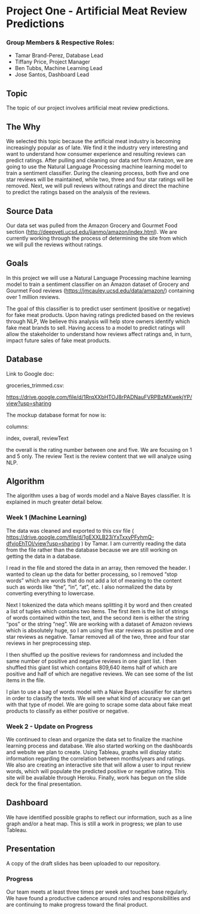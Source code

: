 # Project One - Artificial Meat Review Predictions
### Group Members & Respective Roles:
 - Tamar Brand-Perez, Database Lead
 - Tiffany Price, Project Manager
 - Ben Tubbs, Machine Learning Lead
 - Jose Santos, Dashboard Lead

## Topic

The topic of our project involves artificial meat review predictions.  

## The Why

We selected this topic because the artificial meat industry is becoming increasingly popular as of late.  We find it the industry very interesting and want to understand how consumer experience and resulting reviews can predict ratings. After pulling and cleaning our data set from Amazon, we are going to use the Natural Language Processing machine learning model to train a sentiment classifier. During the cleaning process, both five and one star reviews will be maintained, while two, three and four star ratings will be removed.  Next, we will pull reviews without ratings and direct the machine to predict the ratings based on the analysis of the reviews.  

## Source Data

Our data set was pulled from the Amazon Grocery and Gourmet Food section (http://deepyeti.ucsd.edu/jianmo/amazon/index.html).  We are currently working through the process of determining the site from which we will pull the reviews without ratings.  

## Goals

In this project we will use a Natural Language Processing machine learning model to train a sentiment classifier on an Amazon dataset of Grocery and Gourmet Food reviews (https://jmcauley.ucsd.edu/data/amazon/) containing over 1 million reviews.  

The goal of this classifier is to predict user sentiment (positive or negative) for fake meat products.  Upon having ratings predicted based on the reviews through NLP, We believe this analysis will help store owners identify which fake meat brands to sell. Having access to a model to predict ratings will allow the stakeholder to understand how reviews affect ratings and, in turn, impact future sales of fake meat products.

## Database

Link to Google doc:

groceries_trimmed.csv:

https://drive.google.com/file/d/1RrqXXbHTOJ8rPADNauFVRPBzMXwekjYP/view?usp=sharing

The mockup database format for now is:

columns:

index, overall, reviewText

the overall is the rating number between one and five. We are focusing on 1 and 5 only. The review Text is the review content that we will analyze using NLP.

## Algorithm

The algorithm uses a bag of words model and a Naive Bayes classifier.  It is explained in much greater detail below.

### Week 1 (Machine Learning)

The data was cleaned and exported to this csv file ( https://drive.google.com/file/d/1gEXXLB23iYxTxxyPFyhmQ-dfvjoEhTOl/view?usp=sharing ) by Tamar.  I am currently reading the data from the file rather than the database because we are still working on getting the data in a database.

I read in the file and stored the data in an array, then removed the header.  I wanted to clean up the data for better processing, so I removed “stop words” which are words that do not add a lot of meaning to the content such as words like “the”, “in”, “at”, etc.  I also normalized the data by converting everything to lowercase.

Next I tokenized the data which means splitting it by word and then created a list of tuples which contains two items.  The first item is the list of strings of words contained within the text, and the second item is either the string “pos” or the string “neg”.  We are working with a dataset of Amazon reviews which is absolutely huge, so I am using five star reviews as positive and one star reviews as negative.  Tamar removed all of the two, three and four star reviews in her preprocessing step.

I then shuffled up the positive reviews for randomness and included the same number of positive and negative reviews in one giant list.  I then shuffled this giant list which contains 809,640 items half of which are positive and half of which are negative reviews.  We can see some of the list items in the file.

I plan to use a bag of words model with a Naive Bayes classifier for starters in order to classify the texts.  We will see what kind of accuracy we can get with that type of model.  We are going to scrape some data about fake meat products to classify as either positive or negative.


### Week 2 - Update on Progress
We continued to clean and organize the data set to finalize the machine learning process and database.  We also started working on the dashboards and website we plan to create. Using Tableau, graphs will display static information regarding the correlation between months/years and ratings. We also are creating an interactive site that will allow a user to input review words, which will populate the predicted positive or negative rating.  This site will be available through Heroku.  Finally, work has begun on the slide deck for the final presentation.

## Dashboard
We have identified possible graphs to reflect our information, such as a line graph and/or a heat map. This is still a work in progress; we plan to use Tableau.

## Presentation
A copy of the draft slides has been uploaded to our repository.

### Progress
Our team meets at least three times per week and touches base regularly. We have found a productive cadence around roles and responsibilities and are continuing to make progress toward the final product.
